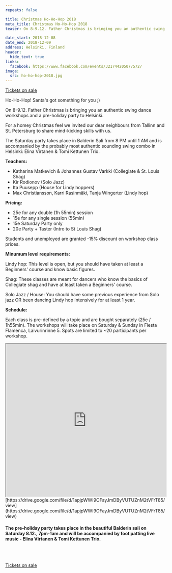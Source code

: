 ```yaml
---
repeats: false

title: Christmas Ho-Ho-Hop 2018
meta_title: Christmas Ho-Ho-Hop 2018
teaser: On 8-9.12. Father Christmas is bringing you an authentic swing dance workshops and a pre-holiday party to Helsinki. 

date_start: 2018-12-08
date_end: 2018-12-09
address: Helsinki, Finland
header:
  hide_text: true
links:
  facebook: https://www.facebook.com/events/321744205077572/
image:
  src: ho-ho-hop-2018.jpg
---
```

<a href="https://blackpepperswing.com/register/" target="_blank" class="button">Tickets on sale</a>

Ho-Ho-Hop! Santa's got something for you ;) 

On 8-9.12. Father Christmas is bringing you an authentic swing dance workshops and a pre-holiday party to Helsinki. 

For a homey Christmas feel we invited our dear neighbours from Tallinn and St. Petersburg to share mind-kicking skills with us. 

The Saturday party takes place in Balderin Sali from 8 PM until 1 AM and is accompanied by the probably most authentic sounding swing combo in Helsinki: Elina Virtanen & Tomi Kettunen Trio. 

**Teachers:**

- Katharina Matkevich & Johannes Gustav Varkki (Collegiate & St. Louis Shag)
- Kir Rodionov (Solo Jazz)
- Ita Puusepp (House for Lindy hoppers)
- Max Christiansson, Karri Rasinmäki, Tanja Wingerter (Lindy hop)


**Pricing:**

- 25e for any double (1h 55min) session
- 15e for any single session (55min)
- 15e Saturday Party only	
- 20e Party + Taster (Intro to St Louis Shag)

Students and unemployed are granted -15% discount on workshop class prices.

**Minumum level requirements:**

Lindy hop: This level is open, but you should have taken at least a Beginners' course and know basic figures.

Shag: These classes are meant for dancers who know the basics of Collegiate shag and have at least taken a Beginners' course.

Solo Jazz / House: You should have some previous experience from Solo jazz OR been dancing Lindy hop intensively for at least 1 year.

**Schedule:**

Each class is pre-defined by a topic and are bought separately (25e / 1h55min). The workshops will take place on Saturday & Sunday in Fiesta Flamenca, Laivurinrinne 5. Spots are limited to ~20 participants per workshop. 

<iframe src="https://drive.google.com/file/d/1apjpWWI9OFayJmDByVUTUZnM2tVFrT85/preview" width="640" height="480" style="width:100%;"></iframe>
[https://drive.google.com/file/d/1apjpWWI9OFayJmDByVUTUZnM2tVFrT85/view](https://drive.google.com/file/d/1apjpWWI9OFayJmDByVUTUZnM2tVFrT85/view)

#### The pre-holiday party takes place in the beautiful Balderin sali on Saturday 8.12., 7pm-1am and will be accompanied by foot patting live music - Elina Virtanen & Tomi Kettunen Trio.

<br><br>

<a href="https://blackpepperswing.com/register/" target="_blank" class="button">Tickets on sale</a>


